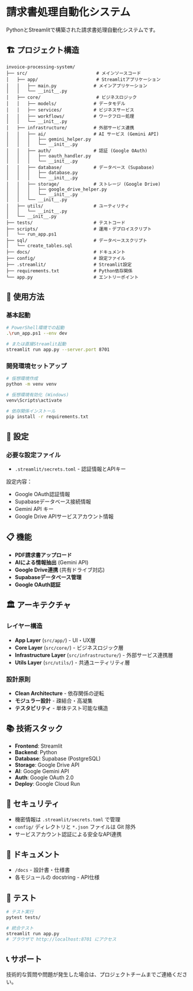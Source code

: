 # 請求書処理自動化システム

PythonとStreamlitで構築された請求書処理自動化システムです。

## 🏗️ プロジェクト構造

```
invoice-processing-system/
├── src/                          # メインソースコード
│   ├── app/                      # Streamlitアプリケーション
│   │   ├── main.py              # メインアプリケーション
│   │   └── __init__.py
│   ├── core/                     # ビジネスロジック
│   │   ├── models/              # データモデル
│   │   ├── services/            # ビジネスサービス
│   │   ├── workflows/           # ワークフロー処理
│   │   └── __init__.py
│   ├── infrastructure/          # 外部サービス連携
│   │   ├── ai/                  # AI サービス (Gemini API)
│   │   │   ├── gemini_helper.py
│   │   │   └── __init__.py
│   │   ├── auth/                # 認証 (Google OAuth)
│   │   │   ├── oauth_handler.py
│   │   │   └── __init__.py
│   │   ├── database/            # データベース (Supabase)
│   │   │   ├── database.py
│   │   │   └── __init__.py
│   │   ├── storage/             # ストレージ (Google Drive)
│   │   │   ├── google_drive_helper.py
│   │   │   └── __init__.py
│   │   └── __init__.py
│   ├── utils/                   # ユーティリティ
│   │   └── __init__.py
│   └── __init__.py
├── tests/                       # テストコード
├── scripts/                     # 運用・デプロイスクリプト
│   └── run_app.ps1
├── sql/                         # データベーススクリプト
│   └── create_tables.sql
├── docs/                        # ドキュメント
├── config/                      # 設定ファイル
├── .streamlit/                  # Streamlit設定
├── requirements.txt             # Python依存関係
└── app.py                       # エントリーポイント
```

## 🚀 使用方法

### 基本起動
```bash
# PowerShell環境での起動
.\run_app.ps1 --env dev

# または直接Streamlit起動
streamlit run app.py --server.port 8701
```

### 開発環境セットアップ
```bash
# 仮想環境作成
python -m venv venv

# 仮想環境有効化 (Windows)
venv\Scripts\activate

# 依存関係インストール
pip install -r requirements.txt
```

## 🔧 設定

### 必要な設定ファイル
- `.streamlit/secrets.toml` - 認証情報とAPIキー

設定内容：
- Google OAuth認証情報
- Supabaseデータベース接続情報
- Gemini API キー
- Google Drive APIサービスアカウント情報

## 📋 機能

- **PDF請求書アップロード**
- **AIによる情報抽出** (Gemini API)
- **Google Drive連携** (共有ドライブ対応)
- **Supabaseデータベース管理**
- **Google OAuth認証**

## 🏛️ アーキテクチャ

### レイヤー構造
- **App Layer** (`src/app/`) - UI・UX層
- **Core Layer** (`src/core/`) - ビジネスロジック層
- **Infrastructure Layer** (`src/infrastructure/`) - 外部サービス連携層
- **Utils Layer** (`src/utils/`) - 共通ユーティリティ層

### 設計原則
- **Clean Architecture** - 依存関係の逆転
- **モジュラー設計** - 疎結合・高凝集
- **テスタビリティ** - 単体テスト可能な構造

## 📚 技術スタック

- **Frontend**: Streamlit
- **Backend**: Python
- **Database**: Supabase (PostgreSQL)
- **Storage**: Google Drive API
- **AI**: Google Gemini API  
- **Auth**: Google OAuth 2.0
- **Deploy**: Google Cloud Run

## 🔐 セキュリティ

- 機密情報は `.streamlit/secrets.toml` で管理
- `config/` ディレクトリと `*.json` ファイルは Git 除外
- サービスアカウント認証による安全なAPI連携

## 📖 ドキュメント

- `/docs` - 設計書・仕様書
- 各モジュールの docstring - API仕様

## 🧪 テスト

```bash
# テスト実行
pytest tests/

# 統合テスト
streamlit run app.py
# ブラウザで http://localhost:8701 にアクセス
```

## 📞 サポート

技術的な質問や問題が発生した場合は、プロジェクトチームまでご連絡ください。 
